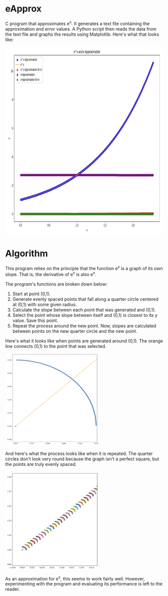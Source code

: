 # eApprox
C program that approximates e<sup>x</sup>. It generates a text file containing the approximation and error values. A Python script then reads the data from the text file and graphs the results using Matplotlib. Here's what that looks like:

<img src="img_3.png" height="600">

# Algorithm
This program relies on the principle that the function e<sup>x</sup> is a graph of its own slope. That is, the derivative of e<sup>x</sup> is also e<sup>x</sup>.

The program's functions are broken down below:

1. Start at point (0,1).
2. Generate evenly spaced points that fall along a quarter circle centered at (0,1) with some given radius.
3. Calculate the slope between each point that was generated and (0,1).
4. Select the point whose slope between itself and (0,1) is closest to its y value. Save this point.
5. Repeat the process around the new point. Now, slopes are calculated between points on the new quarter circle and the new point.

Here's what it looks like when points are generated around (0,1). The orange line connects (0,1) to the point that was selected.

<img src="img_1.png" width="300">

And here's what the process looks like when it is repeated. The quarter circles don't look very round because the graph isn't a perfect square, but the points are truly evenly spaced.

<img src="img_2.png" width="300">

As an approximation for e<sup>x</sup>, this seems to work fairly well. However, experimenting with the program and evaluating its performance is left to the reader.

